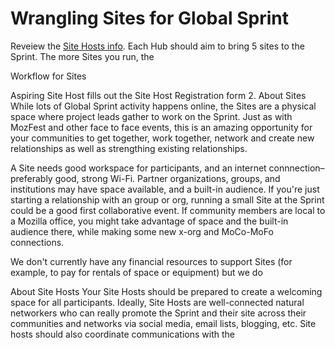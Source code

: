 # Wrangling Sites for Global Sprint

Reveiew the [Site Hosts info](https://mozilla.github.io/global-sprint/projects/). Each Hub should aim to bring 5 sites to the Sprint. The more Sites you run, the 

Workflow for Sites

Aspiring Site Host fills out the Site Host Registration form
2. 
About Sites
While lots of Global Sprint activity happens online, the Sites are  a physical space where project leads gather to work on the Sprint. Just as with MozFest and other face to face events, this is an amazing opportunity for your communities to get together, work together, network and create new relationships as well as strengthing existing relationships. 

A Site needs good workspace for participants, and an internet connnection– preferably good, strong Wi-Fi. Partner organizations, groups, and institutions may have space available, and a built-in audience. If you're just starting a relationship with an group or org, running a small Site at the Sprint could be a good first collaborative event. If community members are local to a Mozilla office, you might take advantage of space and the built-in audience there, while making some new x-org and MoCo-MoFo connections.

We don't currently have any financial resources to support Sites (for example, to pay for rentals of space or equipment) but we do 

About Site Hosts
Your Site Hosts should be prepared to create a welcoming space for all participants. Ideally, Site Hosts are well-connected natural networkers who can really promote the Sprint and their site across their communities and networks via social media, email lists, blogging, etc. Site hosts should also coordinate communications with the  

